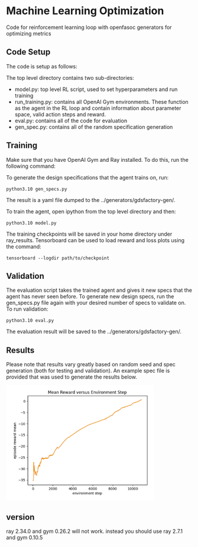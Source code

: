 # Machine Learning Optimization
Code for reinforcement learning loop with openfasoc generators for optimizing metrics

## Code Setup
The code is setup as follows:

The top level directory contains two sub-directories:
* model.py: top level RL script, used to set hyperparameters and run training
* run_training.py: contains all OpenAI Gym environments. These function as the agent in the RL loop and contain information about parameter space, valid action steps and reward.
* eval.py: contains all of the code for evaluation
* gen_spec.py: contains all of the random specification generation

## Training
Make sure that you have OpenAI Gym and Ray installed. To do this, run the following command:

To generate the design specifications that the agent trains on, run:
```
python3.10 gen_specs.py
```
The result is a yaml file dumped to the ../generators/gdsfactory-gen/.

To train the agent, open ipython from the top level directory and then: 
```
python3.10 model.py
```
The training checkpoints will be saved in your home directory under ray\_results. Tensorboard can be used to load reward and loss plots using the command:

```
tensorboard --logdir path/to/checkpoint
```

## Validation
The evaluation script takes the trained agent and gives it new specs that the agent has never seen before. To generate new design specs, run the gen_specs.py file again with your desired number of specs to validate on. To run validation:

```
python3.10 eval.py
``` 

The evaluation result will be saved to the ../generators/gdsfactory-gen/.

## Results
Please note that results vary greatly based on random seed and spec generation (both for testing and validation). An example spec file is provided that was used to generate the results below. 

<p float="left">
  <img src="mean_reward_versus_step.png" width="400" /> 
</p>

## version
ray 2.34.0 and gym 0.26.2 will not work. instead you should use
ray 2.7.1 and gym 0.10.5
